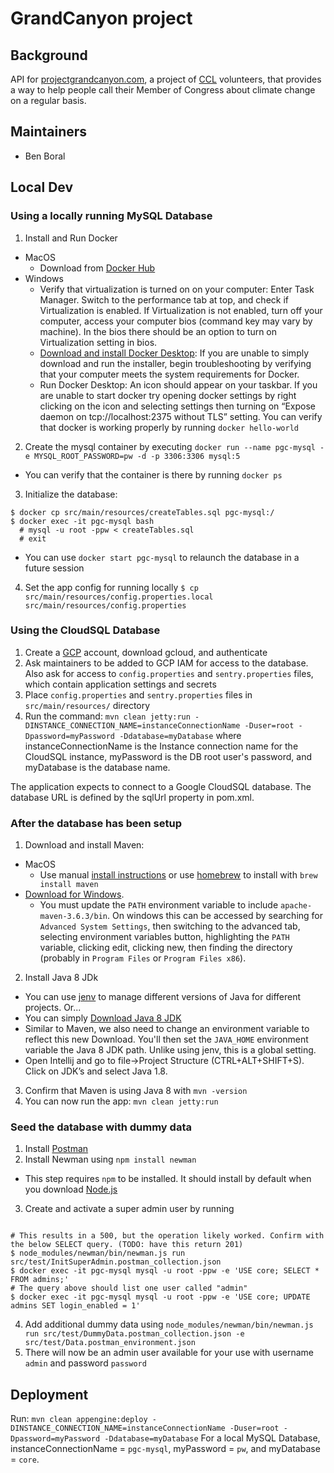 # GrandCanyon project

## Background
API for [projectgrandcanyon.com](projectgrandcanyon.com), a project of [CCL](citizensclimatelobby.org) volunteers, that provides a way to help people call their Member of Congress about climate change on a regular basis.

## Maintainers
* Ben Boral

## Local Dev

### Using a locally running MySQL Database
1. Install and Run Docker
 * MacOS
     - Download from [Docker Hub](https://docs.docker.com/docker-for-mac/install/)
 * Windows
     * Verify that virtualization is turned on on your computer: Enter Task Manager. Switch to the performance tab at top, and check if Virtualization is enabled. If Virtualization is not enabled, turn off your computer, access your  computer bios (command key may vary by machine). In the bios there should be an option to turn on Virtualization setting in bios.
     * [Download and install Docker Desktop](https://docs.docker.com/get-docker/ "Download and install Docker Desktop"): If you are unable to simply download and run the installer, begin troubleshooting by verifying that your computer meets the system requirements for Docker.
     * Run Docker Desktop: An icon should appear on your taskbar. If you are unable to start docker try opening docker settings by right clicking on the icon and selecting settings then turning on “Expose daemon on tcp://localhost:2375 without TLS” setting. You can verify that docker is working properly by running `docker hello-world`
2. Create the mysql container by executing `docker run --name pgc-mysql -e MYSQL_ROOT_PASSWORD=pw -d -p 3306:3306 mysql:5`
 * You can verify that the container is there by running `docker ps`
3. Initialize the database: 
```
$ docker cp src/main/resources/createTables.sql pgc-mysql:/
$ docker exec -it pgc-mysql bash
  # mysql -u root -ppw < createTables.sql
  # exit
```
 * You can use `docker start pgc-mysql` to relaunch the database in a future session
4. Set the app config for running locally `$ cp src/main/resources/config.properties.local src/main/resources/config.properties`

### Using the CloudSQL Database
1. Create a [GCP](https://cloud.google.com/) account, download gcloud, and authenticate
2. Ask maintainers to be added to GCP IAM for access to the database. Also ask for access to `config.properties` and `sentry.properties` files, which contain application settings and secrets
3. Place `config.properties` and `sentry.properties` files in `src/main/resources/` directory
4. Run the command: `mvn clean jetty:run -DINSTANCE_CONNECTION_NAME=instanceConnectionName -Duser=root -Dpassword=myPassword -Ddatabase=myDatabase` where instanceConnectionName is the Instance connection name for the CloudSQL instance, myPassword is the DB root user's password, and myDatabase is the database name.

The application expects to connect to a Google CloudSQL database. The database URL is defined by the sqlUrl property in pom.xml.

### After the database has been setup
1. Download and install Maven:
 * MacOS
      * Use manual [install instructions](https://maven.apache.org/install.html) or use [homebrew](https://brew.sh/) to install with `brew install maven`
 * [Download for Windows](https://maven.apache.org/install.html). 
      * You must update the `PATH` environment variable to include `apache-maven-3.6.3/bin`. On windows this can be accessed by searching for `Advanced System Settings`, then switching to the advanced tab, selecting environment variables button, highlighting the `PATH` variable, clicking edit, clicking new, then finding the directory (probably in `Program Files` or `Program Files x86`). 
2. Install Java 8 JDk
 * You can use [jenv](https://www.jenv.be/) to manage different versions of Java for different projects. Or...
 * You can simply [Download Java 8 JDK](https://www.oracle.com/java/technologies/javase/javase-jdk8-downloads.html)
 * Similar to Maven, we also need to change an environment variable to reflect this new Download. You'll then set the `JAVA_HOME` environment variable the Java 8 JDK path. Unlike using jenv, this is a global setting.
 * Open Intellij and go to file->Project Structure (CTRL+ALT+SHIFT+S). Click on JDK’s and select Java 1.8.
3. Confirm that Maven is using Java 8 with `mvn -version`
4. You can now run the app: `mvn clean jetty:run`

### Seed the database with dummy data
1. Install [Postman](https://www.postman.com/downloads/)
2. Install Newman using `npm install newman`
 * This step requires `npm` to be installed. It should install by default when you download [Node.js](https://nodejs.org/en/)
3. Create and activate a super admin user by running
```

# This results in a 500, but the operation likely worked. Confirm with the below SELECT query. (TODO: have this return 201)
$ node_modules/newman/bin/newman.js run src/test/InitSuperAdmin.postman_collection.json
$ docker exec -it pgc-mysql mysql -u root -ppw -e 'USE core; SELECT * FROM admins;'
# The query above should list one user called "admin"
$ docker exec -it pgc-mysql mysql -u root -ppw -e 'USE core; UPDATE admins SET login_enabled = 1'
```
4. Add additional dummy data using `node_modules/newman/bin/newman.js run src/test/DummyData.postman_collection.json -e src/test/Data.postman_environment.json`
5. There will now be an admin user available for your use with username `admin` and password `password`

## Deployment
Run: `mvn clean appengine:deploy -DINSTANCE_CONNECTION_NAME=instanceConnectionName -Duser=root -Dpassword=myPassword -Ddatabase=myDatabase`
 For a local MySQL Database, instanceConnectionName = `pgc-mysql`, myPassword = `pw`, and myDatabase = `core`. 
